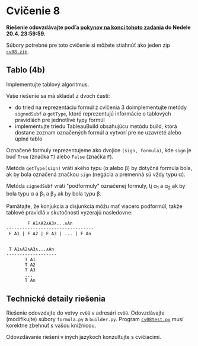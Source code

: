 Cvičenie 8
==========

**Riešenie odovzdávajte podľa
[pokynov na konci tohoto zadania](#technické-detaily-riešenia)
do Nedele 20.4.  23:59:59.**

Súbory potrebné pre toto cvičenie si môžete stiahnúť ako jeden zip
[`cv08.zip`](https://github.com/FMFI-UK-1-AIN-411-2014/udvl/archive/cv08.zip).

Tablo (4b)
------------------

Implementujte tablový algoritmus.

Vaše riešenie sa má skladať z dvoch častí:

- do tried na reprezentáciu formúl z cvičenia 3 doimplementujte
  metódy `signedSubf` a `getType`, ktoré reprezentujú informácie o
  tablových pravidlách pre jednotlivé typy formúl
- implementujte triedu TableauBuild obsahujúcu metódu build,
  ktorá dostane zoznam označených formúl a vytvorí pre ne uzavreté
  alebo úplné tablo

Označené formuly reprezentujeme ako dvojice `(sign, formula)`, kde
`sign` je buď `True` (značka `T`) alebo `False` (značka `F`).

Metóda `getType(sign)` vráti akého typu (&alpha; alebo &beta;) by dotyčná
formula bola, ak by bola označená značkou `sign` (negácia a premenná sú vždy
typu &alpha;).

Metóda `signedSubf` vráti "podformuly" označenej formuly,
tj &alpha;<sub>1</sub> a &alpha;<sub>2</sub> ak by bola typu &alpha;
a &beta;<sub>1</sub> a &beta;<sub>2</sub> ak by bola typu &beta;.

Pamätajte, že konjukcia a disjunkcia môžu mať viacero podformúl, takže
tablové pravidlá v skutočnosti vyzerajú nasledovne:

```
        F A1∧A2∧A3∧...∧An
---------------------------------
 F A1 | F A2 | F A3 | ... | F An


 T A1∧A2∧A3∧...∧An
-------------------
       T A1
       T A2
       T A3
       ...
       T An
```


## Technické detaily riešenia

Riešenie odovzdajte do vetvy `cv08` v adresári `cv08`.  Odovzdávajte
(modifikujte) súbory `formula.py` a `builder.py`.  Program
[`cv08test.py`](cv08test.py) musí korektne zbehnúť s vašou knižnicou.

Odovzdávanie riešení v iných jazykoch konzultujte s cvičiacimi.
